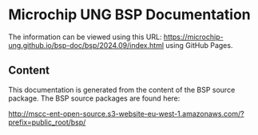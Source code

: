 # Microchip UNG BSP Documentation

The information can be viewed using this URL:
https://microchip-ung.github.io/bsp-doc/bsp/2024.09/index.html using GitHub Pages.

## Content

This documentation is generated from the content of the BSP source package.
The BSP source packages are found here:

http://mscc-ent-open-source.s3-website-eu-west-1.amazonaws.com/?prefix=public_root/bsp/

